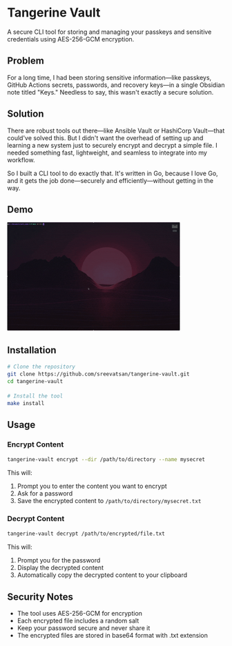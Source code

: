 # Tangerine Vault

A secure CLI tool for storing and managing your passkeys and sensitive credentials using AES-256-GCM encryption.


## Problem

For a long time, I had been storing sensitive information—like passkeys, GitHub Actions secrets, passwords, and recovery keys—in a single Obsidian note titled "Keys." Needless to say, this wasn't exactly a secure solution.

## Solution

There are robust tools out there—like Ansible Vault or HashiCorp Vault—that could've solved this. But I didn't want the overhead of setting up and learning a new system just to securely encrypt and decrypt a simple file. I needed something fast, lightweight, and seamless to integrate into my workflow.

So I built a CLI tool to do exactly that. It's written in Go, because I love Go, and it gets the job done—securely and efficiently—without getting in the way.

## Demo

![Tangerine Vault Demo](assets/demo.gif)

## Installation

```bash
# Clone the repository
git clone https://github.com/sreevatsan/tangerine-vault.git
cd tangerine-vault

# Install the tool
make install
```

## Usage

### Encrypt Content

```bash
tangerine-vault encrypt --dir /path/to/directory --name mysecret
```

This will:
1. Prompt you to enter the content you want to encrypt
2. Ask for a password
3. Save the encrypted content to `/path/to/directory/mysecret.txt`

### Decrypt Content

```bash
tangerine-vault decrypt /path/to/encrypted/file.txt
```

This will:
1. Prompt you for the password
2. Display the decrypted content
3. Automatically copy the decrypted content to your clipboard

## Security Notes

- The tool uses AES-256-GCM for encryption
- Each encrypted file includes a random salt
- Keep your password secure and never share it
- The encrypted files are stored in base64 format with .txt extension
